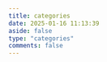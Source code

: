 ```yaml
---
title: categories
date: 2025-01-16 11:13:39
aside: false
type: "categories"
comments: false
---
```

